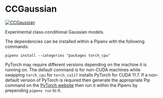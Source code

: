 # CCGaussian

[![CCGaussian](https://github.com/tufts-ai-robotics-group/CCGaussian/actions/workflows/main.yml/badge.svg)](https://github.com/tufts-ai-robotics-group/CCGaussian/actions/workflows/main.yml)

Experimental class-conditional Gaussian models.

The dependencies can be installed within a Pipenv with the following commands:
```
pipenv install --categories "packages torch_cpu"
```
PyTorch may require different versions depending on the machine it is running on. The default command is for non-CUDA machines while swapping `torch_cpu` for `torch_cu117` installs PyTorch for CUDA 11.7. If a non-default version of PyTorch is required then generate the appropriate Pip command on the [PyTorch website](https://pytorch.org/get-started/locally/) then run it within the Pipenv by prepending ```pipenv run``` to it.
